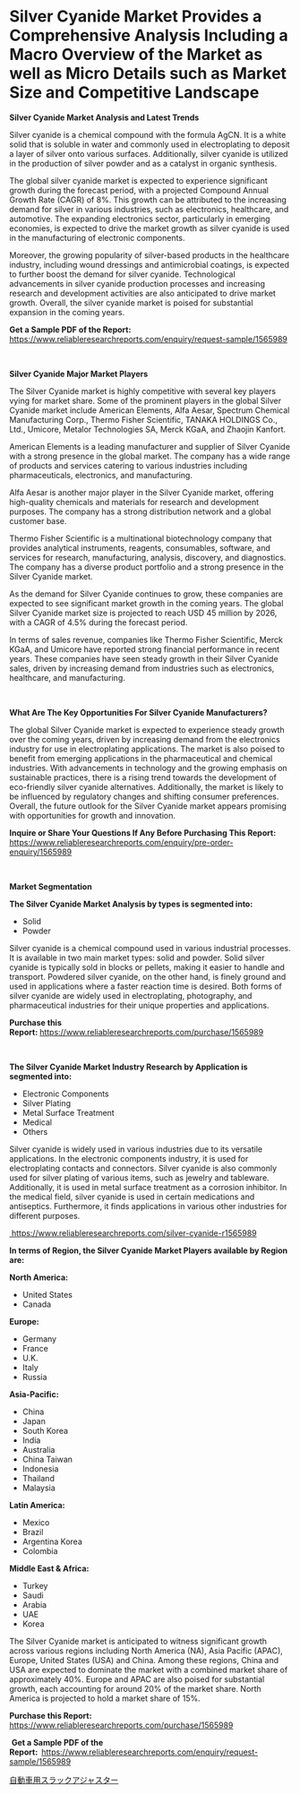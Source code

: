 <p><h1>Silver Cyanide Market Provides a Comprehensive Analysis Including a Macro Overview of the Market as well as Micro Details such as Market Size and Competitive Landscape</h1></p><p><strong>Silver Cyanide Market Analysis and Latest Trends</strong></p>
<p><p>Silver cyanide is a chemical compound with the formula AgCN. It is a white solid that is soluble in water and commonly used in electroplating to deposit a layer of silver onto various surfaces. Additionally, silver cyanide is utilized in the production of silver powder and as a catalyst in organic synthesis.</p><p>The global silver cyanide market is expected to experience significant growth during the forecast period, with a projected Compound Annual Growth Rate (CAGR) of 8%. This growth can be attributed to the increasing demand for silver in various industries, such as electronics, healthcare, and automotive. The expanding electronics sector, particularly in emerging economies, is expected to drive the market growth as silver cyanide is used in the manufacturing of electronic components.</p><p>Moreover, the growing popularity of silver-based products in the healthcare industry, including wound dressings and antimicrobial coatings, is expected to further boost the demand for silver cyanide. Technological advancements in silver cyanide production processes and increasing research and development activities are also anticipated to drive market growth. Overall, the silver cyanide market is poised for substantial expansion in the coming years.</p></p>
<p><strong>Get a Sample PDF of the Report:&nbsp;</strong> <a href="https://www.reliableresearchreports.com/enquiry/request-sample/1565989">https://www.reliableresearchreports.com/enquiry/request-sample/1565989</a></p>
<p>&nbsp;</p>
<p><strong>Silver Cyanide Major Market Players</strong></p>
<p><p>The Silver Cyanide market is highly competitive with several key players vying for market share. Some of the prominent players in the global Silver Cyanide market include American Elements, Alfa Aesar, Spectrum Chemical Manufacturing Corp., Thermo Fisher Scientific, TANAKA HOLDINGS Co., Ltd., Umicore, Metalor Technologies SA, Merck KGaA, and Zhaojin Kanfort.</p><p>American Elements is a leading manufacturer and supplier of Silver Cyanide with a strong presence in the global market. The company has a wide range of products and services catering to various industries including pharmaceuticals, electronics, and manufacturing.</p><p>Alfa Aesar is another major player in the Silver Cyanide market, offering high-quality chemicals and materials for research and development purposes. The company has a strong distribution network and a global customer base.</p><p>Thermo Fisher Scientific is a multinational biotechnology company that provides analytical instruments, reagents, consumables, software, and services for research, manufacturing, analysis, discovery, and diagnostics. The company has a diverse product portfolio and a strong presence in the Silver Cyanide market.</p><p>As the demand for Silver Cyanide continues to grow, these companies are expected to see significant market growth in the coming years. The global Silver Cyanide market size is projected to reach USD 45 million by 2026, with a CAGR of 4.5% during the forecast period.</p><p>In terms of sales revenue, companies like Thermo Fisher Scientific, Merck KGaA, and Umicore have reported strong financial performance in recent years. These companies have seen steady growth in their Silver Cyanide sales, driven by increasing demand from industries such as electronics, healthcare, and manufacturing.</p></p>
<p>&nbsp;</p>
<p><strong>What Are The Key Opportunities For Silver Cyanide Manufacturers?</strong></p>
<p><p>The global Silver Cyanide market is expected to experience steady growth over the coming years, driven by increasing demand from the electronics industry for use in electroplating applications. The market is also poised to benefit from emerging applications in the pharmaceutical and chemical industries. With advancements in technology and the growing emphasis on sustainable practices, there is a rising trend towards the development of eco-friendly silver cyanide alternatives. Additionally, the market is likely to be influenced by regulatory changes and shifting consumer preferences. Overall, the future outlook for the Silver Cyanide market appears promising with opportunities for growth and innovation.</p></p>
<p><strong>Inquire or Share Your Questions If Any Before Purchasing This Report:</strong> <a href="https://www.reliableresearchreports.com/enquiry/pre-order-enquiry/1565989">https://www.reliableresearchreports.com/enquiry/pre-order-enquiry/1565989</a></p>
<p>&nbsp;</p>
<p><strong>Market Segmentation</strong></p>
<p><strong>The Silver Cyanide Market Analysis by types is segmented into:</strong></p>
<p><ul><li>Solid</li><li>Powder</li></ul></p>
<p><p>Silver cyanide is a chemical compound used in various industrial processes. It is available in two main market types: solid and powder. Solid silver cyanide is typically sold in blocks or pellets, making it easier to handle and transport. Powdered silver cyanide, on the other hand, is finely ground and used in applications where a faster reaction time is desired. Both forms of silver cyanide are widely used in electroplating, photography, and pharmaceutical industries for their unique properties and applications.</p></p>
<p><strong>Purchase this Report:&nbsp;</strong><a href="https://www.reliableresearchreports.com/purchase/1565989">https://www.reliableresearchreports.com/purchase/1565989</a></p>
<p>&nbsp;</p>
<p><strong>The Silver Cyanide Market Industry Research by Application is segmented into:</strong></p>
<p><ul><li>Electronic Components</li><li>Silver Plating</li><li>Metal Surface Treatment</li><li>Medical</li><li>Others</li></ul></p>
<p><p>Silver cyanide is widely used in various industries due to its versatile applications. In the electronic components industry, it is used for electroplating contacts and connectors. Silver cyanide is also commonly used for silver plating of various items, such as jewelry and tableware. Additionally, it is used in metal surface treatment as a corrosion inhibitor. In the medical field, silver cyanide is used in certain medications and antiseptics. Furthermore, it finds applications in various other industries for different purposes.</p></p>
<p><a href="https://www.reliableresearchreports.com/silver-cyanide-r1565989">&nbsp;https://www.reliableresearchreports.com/silver-cyanide-r1565989</a></p>
<p><strong>In terms of Region, the Silver Cyanide Market Players available by Region are:</strong></p>
<p>
    <p> <strong> North America: </strong>
        <ul>
            <li>United States</li>
            <li>Canada</li>
        </ul>
        </p> 
    <p> <strong> Europe: </strong>
        <ul>
            <li>Germany</li>
            <li>France</li>
            <li>U.K.</li>
            <li>Italy</li>
            <li>Russia</li>
        </ul>
        </p> 
    <p> <strong> Asia-Pacific: </strong>
        <ul>
            <li>China</li>
            <li>Japan</li>
            <li>South Korea</li>
            <li>India</li>
            <li>Australia</li>
            <li>China Taiwan</li>
            <li>Indonesia</li>
            <li>Thailand</li>
            <li>Malaysia</li>
        </ul>
        </p> 
    <p> <strong> Latin America: </strong>
        <ul>
            <li>Mexico</li>
            <li>Brazil</li>
            <li>Argentina Korea</li>
            <li>Colombia</li>
        </ul>
        </p> 
    <p> <strong> Middle East & Africa: </strong>
        <ul>
            <li>Turkey</li>
            <li>Saudi</li>
            <li>Arabia</li>
            <li>UAE</li>
            <li>Korea</li>
        </ul>
    </p>
    </p>
<p><p>The Silver Cyanide market is anticipated to witness significant growth across various regions including North America (NA), Asia Pacific (APAC), Europe, United States (USA) and China. Among these regions, China and USA are expected to dominate the market with a combined market share of approximately 40%. Europe and APAC are also poised for substantial growth, each accounting for around 20% of the market share. North America is projected to hold a market share of 15%.</p></p>
<p><strong>Purchase this Report: </strong><a href="https://www.reliableresearchreports.com/purchase/1565989">https://www.reliableresearchreports.com/purchase/1565989</a></p>
<p>&nbsp;<strong>Get a Sample PDF of the Report:&nbsp;&nbsp;</strong><a href="https://www.reliableresearchreports.com/enquiry/request-sample/1565989">https://www.reliableresearchreports.com/enquiry/request-sample/1565989</a></p>
<p><strong></strong></p>
<p><p><a href="https://github.com/ihabdkwlxs948/Market-Research-Report-List-2/blob/main/6830172129957.md">自動車用スラックアジャスター</a></p></p>
